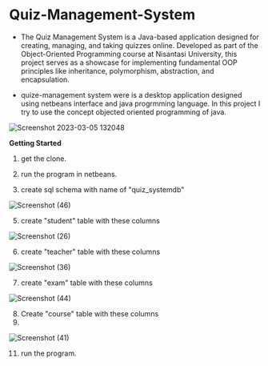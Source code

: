 
# Quiz-Management-System

- The Quiz Management System is a Java-based application designed for creating, managing, and taking quizzes online. Developed as part of the Object-Oriented Programming course at Nisantasi University, this project serves as a showcase for implementing fundamental OOP principles like inheritance, polymorphism, abstraction, and encapsulation.

  
- quize-management system were is a desktop application designed using netbeans interface and java progrmming language.
In this project I try to use the concept objected oriented programming of java.



![Screenshot 2023-03-05 132048](https://user-images.githubusercontent.com/110671737/222954661-3a9e04d0-4748-49de-942e-96b36181152d.png)


**Getting Started**

1. get the clone.
2. run the program in netbeans.

3. create sql schema with name of "quiz_systemdb" 

![Screenshot (46)](https://user-images.githubusercontent.com/110671737/222984761-3efccb81-5353-430a-92be-2d9b06e6700b.png)

5. create "student" table with these columns

![Screenshot (26)](https://user-images.githubusercontent.com/110671737/222985368-06cdfc0f-c7f6-40dd-8938-343d12271419.png)

6. create "teacher" table with these columns

![Screenshot (36)](https://user-images.githubusercontent.com/110671737/222985496-cf290b9f-9787-4aeb-a875-1ab26f8c3ed1.png)

7. create "exam" table with these columns 

![Screenshot (44)](https://user-images.githubusercontent.com/110671737/222985625-ef72e0fc-e991-4c6f-9fbf-a460002fd328.png)

8. Create "course" table with these columns
9. 
![Screenshot (41)](https://user-images.githubusercontent.com/110671737/222985699-9eb80f56-79e0-442b-aaff-ee804cbd5313.png)

11. run the program.

